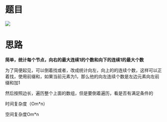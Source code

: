 # 题目

![](pics/230217-1139/img-2023-02-17-10-20-11.png)

# 思路

**简单，统计每个节点，向右的最大连续1的个数和向下的连续1的最大个数**

为了简便起见，可以倒着找或者，改成统计向左，向上的的连续个数，这样可以正着找，使用前缀和，如果当前元素为1，那么他的向左连续个数是左边元素向左前缀和加1

然后按照边长，遍历整个上面的数组，但是要倒着遍历，看是否有满足条件的

时间复杂度（Om*n）

空间复杂度Om*n